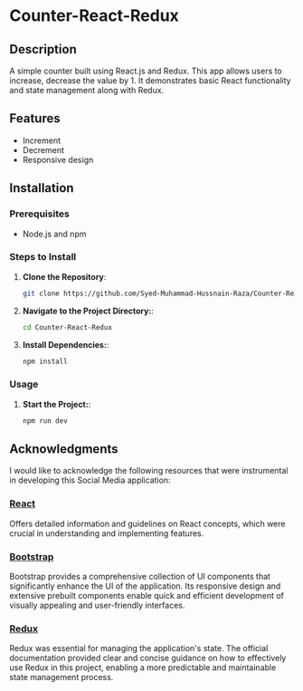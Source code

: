 # Counter-React-Redux

## Description

A simple counter built using React.js and Redux. This app allows users to increase, decrease the value by 1. It demonstrates basic React functionality and state management along with Redux.

## Features

- Increment
- Decrement
- Responsive design

## Installation

### Prerequisites

- Node.js and npm

### Steps to Install

1. **Clone the Repository**:

   ```sh
   git clone https://github.com/Syed-Muhammad-Hussnain-Raza/Counter-React-Redux.git
   ```

2. **Navigate to the Project Directory:**:

   ```sh
   cd Counter-React-Redux
   ```

3. **Install Dependencies:**:
   ```sh
   npm install
   ```

### Usage

1. **Start the Project:**:

   ```sh
   npm run dev
   ```

## Acknowledgments

I would like to acknowledge the following resources that were instrumental in developing this Social Media application:

### [React](https://react.dev/)

Offers detailed information and guidelines on React concepts, which were crucial in understanding and implementing features.

### [Bootstrap](https://getbootstrap.com/docs)

Bootstrap provides a comprehensive collection of UI components that significantly enhance the UI of the application. Its responsive design and extensive prebuilt components enable quick and efficient development of visually appealing and user-friendly interfaces.

### [Redux](https://redux.js.org/)

Redux was essential for managing the application's state. The official documentation provided clear and concise guidance on how to effectively use Redux in this project, enabling a more predictable and maintainable state management process.
